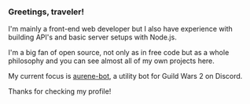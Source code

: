 ### Greetings, traveler!

I'm mainly a front-end web developer but I also have experience with building API's and basic server setups with Node.js.

I'm a big fan of open source, not only as in free code but as a whole philosophy and you can see almost all of my own projects here.

My current focus is [aurene-bot](https://github.com/mbacalan/aurene-bot), a utility bot for Guild Wars 2 on Discord.

Thanks for checking my profile!

<!--
**mbacalan/mbacalan** is a ✨ _special_ ✨ repository because its `README.md` (this file) appears on your GitHub profile.

Here are some ideas to get you started:

- 🔭 I’m currently working on ...
- 🌱 I’m currently learning ...
- 👯 I’m looking to collaborate on ...
- 🤔 I’m looking for help with ...
- 💬 Ask me about ...
- 📫 How to reach me: ...
- 😄 Pronouns: ...
- ⚡ Fun fact: ...
-->
